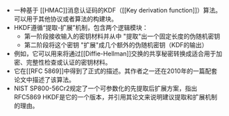- 一种基于 [[HMAC]]消息认证码的KDF（[[Key derivation function]]）算法。可以用于其他协议或者算法的构建块。
- HKDF遵循“提取-扩展”机制，包含两个逻辑模块：
	- 第一阶段接收输入的密钥材料并从中 "提取"出一个固定长度的伪随机密钥
	- 第二阶段将这个密钥 "扩展"成几个额外的伪随机密钥（KDF的输出）
- 例如，它可以用来将通过[[Diffie-Hellman]]交换的共享秘密转换成适合用于加密、完整性检查或认证的密钥材料。
- 它在[[RFC 5869]]中得到了正式的描述。其作者之一还在2010年的一篇配套论文中描述了该算法。
- NIST SP800-56Cr2规定了一个可参数化的先提取后扩展方案，指出RFC5869 HKDF是它的一个版本，并引用其论文来说明建议提取和扩展机制的理由。